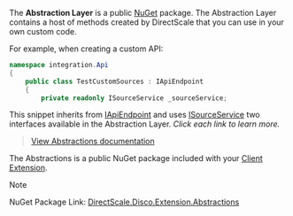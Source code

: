 The **Abstraction Layer** is a public [NuGet](https://www.nuget.org/packages/DirectScale.Disco.Extension.Abstractions/) package. The Abstraction Layer contains a host of methods created by DirectScale that you can use in your own custom code.

For example, when creating a custom API:

```csharp
namespace integration.Api
{
    public class TestCustomSources : IApiEndpoint
    {
        private readonly ISourceService _sourceService;
```

This snippet inherits from [IApiEndpoint](xref:DirectScale.Disco.Extension.Api.IApiEndpoint) and uses [ISourceService](xref:DirectScale.Disco.Extension.Services.ISourceService) two interfaces available in the Abstraction Layer. *Click each link to learn more.*

> [View Abstractions documentation](xref:DirectScale.Disco.Extension)

The Abstractions is a public NuGet package included with your [Client Extension](https://developers.directscale.com/docs/what-is-the-client-extension).

> [!NOTE] 
> NuGet Package Link: [DirectScale.Disco.Extension.Abstractions](https://www.nuget.org/packages/DirectScale.Disco.Extension.Abstractions/)

